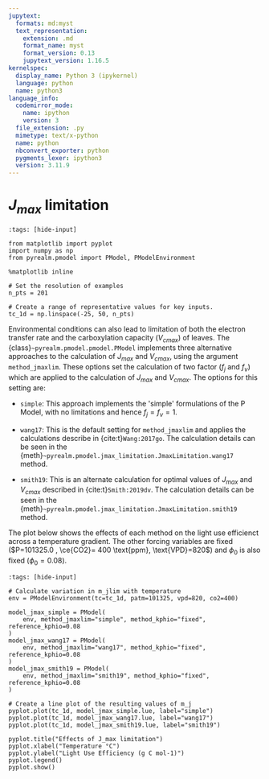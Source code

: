 ```yaml
---
jupytext:
  formats: md:myst
  text_representation:
    extension: .md
    format_name: myst
    format_version: 0.13
    jupytext_version: 1.16.5
kernelspec:
  display_name: Python 3 (ipykernel)
  language: python
  name: python3
language_info:
  codemirror_mode:
    name: ipython
    version: 3
  file_extension: .py
  mimetype: text/x-python
  name: python
  nbconvert_exporter: python
  pygments_lexer: ipython3
  version: 3.11.9
---
```


# $J_{max}$ limitation

```{code-cell} ipython3
:tags: [hide-input]

from matplotlib import pyplot
import numpy as np
from pyrealm.pmodel import PModel, PModelEnvironment

%matplotlib inline

# Set the resolution of examples
n_pts = 201

# Create a range of representative values for key inputs.
tc_1d = np.linspace(-25, 50, n_pts)
```

Environmental conditions can also lead to limitation of both the electron transfer rate
and the carboxylation capacity ($V_{cmax}$) of leaves. The
{class}`~pyrealm.pmodel.pmodel.PModel` implements three alternative approaches to the
calculation of $J_{max}$ and $V_{cmax}$, using the argument `method_jmaxlim`. These
options set the calculation of two factor ($f_j$ and $f_v$) which are applied to the
calculation of $J_{max}$ and $V_{cmax}$. The options for this setting are:

* `simple`: This approach implements the 'simple' formulations of the P Model, with no
  limitations and hence $f_j  = f_v = 1$.
* `wang17`: This is the default setting for `method_jmaxlim` and applies the
  calculations describe in  {cite:t}`Wang:2017go`. The calculation details can be
  seen in the {meth}`~pyrealm.pmodel.jmax_limitation.JmaxLimitation.wang17` method.

* `smith19`: This is an alternate calculation for optimal values of $J_{max}$
  and $V_{cmax}$ described in {cite:t}`Smith:2019dv`. The calculation details can be
  seen in the {meth}`~pyrealm.pmodel.jmax_limitation.JmaxLimitation.smith19` method.

The plot below shows the effects of each method on the light use efficienct across a
temperature gradient. The other forcing variables are fixed ($P=101325.0 , \ce{CO2}= 400
\text{ppm}, \text{VPD}=820$) and $\phi_0$ is also fixed ($\phi_0=0.08$).

```{code-cell} ipython3
:tags: [hide-input]

# Calculate variation in m_jlim with temperature
env = PModelEnvironment(tc=tc_1d, patm=101325, vpd=820, co2=400)

model_jmax_simple = PModel(
    env, method_jmaxlim="simple", method_kphio="fixed", reference_kphio=0.08
)
model_jmax_wang17 = PModel(
    env, method_jmaxlim="wang17", method_kphio="fixed", reference_kphio=0.08
)
model_jmax_smith19 = PModel(
    env, method_jmaxlim="smith19", method_kphio="fixed", reference_kphio=0.08
)

# Create a line plot of the resulting values of m_j
pyplot.plot(tc_1d, model_jmax_simple.lue, label="simple")
pyplot.plot(tc_1d, model_jmax_wang17.lue, label="wang17")
pyplot.plot(tc_1d, model_jmax_smith19.lue, label="smith19")

pyplot.title("Effects of J_max limitation")
pyplot.xlabel("Temperature °C")
pyplot.ylabel("Light Use Efficiency (g C mol-1)")
pyplot.legend()
pyplot.show()
```
